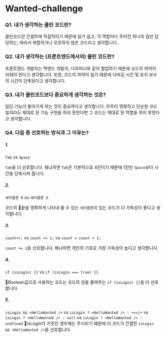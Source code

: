 # Wanted-challenge
### Q1. 내가 생각하는 클린 코드란?
클린코드란 간결하며 직접적이기 때문에 읽기 쉽고, 각 역할마다 주어진 하나의 일만 담당하는, 따라서 복합하거나 모호하지 않은 코드라고 생각합니다.
### Q2. 내가 생각하는 (프론트엔드에서의) 클린 코드란?
프론트엔드 개발자는 백엔드 개발자, 디자이너와 같이 협업하기 때문에 코드의 파악이 쉬워야 한다고 생각합니다. 또한, 코드의 파악이 쉽기 때문에 디버깅 시간 및 유지 보수의 시간이 단축된다고 생각합니다.
### Q3. 내가 클린코드보다 중요하게 생각하는 것은?
일단 기능이 돌아가게 하는 것이 중요하다고 생각합니다. 아무리 명확하고 단순한 코드일지라도 제대로 된 기능 구현을 하지 못한다면 그 코드는 제대로 된 역할을 하지 못한다고 생각합니다.
### Q4. 다음 중 선호하는 방식과 그 이유는?
##### 1.
`Tab` vs `Space`

`Tab`을 더 선호합니다. 왜냐하면 `Tab`은 기본적으로 4칸이기 때문에 1칸인 `Space`보다 시간을 단축시켜 줍니다.

##### 2.
`세미콜론 O` vs `세미콜론 X`

코드의 끝을 명확하게 나타내 줄 수 있는 `세미콜론`이 있는 코드가 더 가독성이 좋다고 생각합니다.

##### 3.
`count++;` vs `count += 1;` vs `count = count + 1;`

`count += 1`을 선호합니다. 왜냐하면 개인의 기호로 가장 가독성이 높다고 생각합니다.

##### 4.
`if (isLogin) {}` vs `if (isLogin === true) {}`

Boolean값으로 사용하는 코드는 코드의 양을 줄여주는 `if (isLogin) {}`을 더 선호합니다.

##### 5.
`isLogin && <HelloWanted />` vs `isLogin ? <HelloWanted /> : <></>` vs `isLogin ? <HelloWanted /> : null` vs `isLogin ? <HelloWanted /> : undfined`
isLogin이 거짓인 경우에는 무시되기 떄문에 더 코드가 간결한 `isLogin && <HelloWanted />`을 선호합니다.
